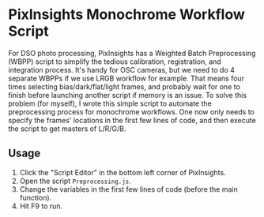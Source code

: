 # PixInsights Monochrome Workflow Script

For DSO photo processing, PixInsights has a Weighted Batch Preprocessing (WBPP) script to simplify the tedious calibration, registration, and integration process.
It's handy for OSC cameras, but we need to do 4 separate WBPPs if we use LRGB workflow for example.
That means four times selecting bias/dark/flat/light frames, and probably wait for one to finish before launching another script if memory is an issue.
To solve this problem (for myself), I wrote this simple script to automate the preprocessing process for monochrome workflows.
One now only needs to specify the frames' locations in the first few lines of code, and then execute the script to get masters of L/R/G/B.

## Usage

1. Click the "Script Editor" in the bottom left corner of PixInsights.
2. Open the script `Preprocessing.js`.
3. Change the variables in the first few lines of code (before the main function).
4. Hit F9 to run.